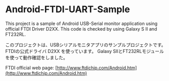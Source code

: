 Android-FTDI-UART-Sample
========================

This project is a sample of Android USB-Serial monitor application using official FTDI Driver D2XX.
This code is checked by using Galaxy S II and FT232RL.

このプロジェクトは、USBシリアルモニタアプリのサンプルプロジェクトです。
FTDIの公式ドライバ D2XX を使っています。
Galaxy SIIとFT232RLモジュールを使って動作確認をしました。

FTDI official web page: 
[http://www.ftdichip.com/Android.htm](http://www.ftdichip.com/Android.htm)
